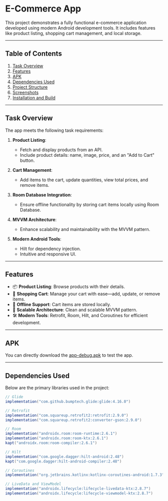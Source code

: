 # **E-Commerce App**

This project demonstrates a fully functional e-commerce application developed using modern Android development tools. It includes features like product listing, shopping cart management, and local storage.

---

## **Table of Contents**

1. [Task Overview](#task-overview)
2. [Features](#features)
3. [APK](#apk)
4. [Dependencies Used](#dependencies-used)
5. [Project Structure](#project-structure)
6. [Screenshots](#screenshots)
7. [Installation and Build](#installation-and-build)

---

## **Task Overview**

The app meets the following task requirements:

1. **Product Listing**:
    - Fetch and display products from an API.
    - Include product details: name, image, price, and an "Add to Cart" button.

2. **Cart Management**:
    - Add items to the cart, update quantities, view total prices, and remove items.

3. **Room Database Integration**:
    - Ensure offline functionality by storing cart items locally using Room Database.

4. **MVVM Architecture**:
    - Enhance scalability and maintainability with the MVVM pattern.

5. **Modern Android Tools**:
    - Hilt for dependency injection.
    - Intuitive and responsive UI.

---

## **Features**

- 📦 **Product Listing**: Browse products with their details.
- 🛒 **Shopping Cart**: Manage your cart with ease—add, update, or remove items.
- 💾 **Offline Support**: Cart items are stored locally.
- 📐 **Scalable Architecture**: Clean and scalable MVVM pattern.
- 🛠 **Modern Tools**: Retrofit, Room, Hilt, and Coroutines for efficient development.

---

## **APK**

You can directly download the [app-debug.apk](#) to test the app.

---

## **Dependencies Used**

Below are the primary libraries used in the project:

```gradle
// Glide
implementation("com.github.bumptech.glide:glide:4.16.0")

// Retrofit
implementation("com.squareup.retrofit2:retrofit:2.9.0")
implementation("com.squareup.retrofit2:converter-gson:2.9.0")

// Room
implementation("androidx.room:room-runtime:2.6.1")
implementation("androidx.room:room-ktx:2.6.1")
kapt("androidx.room:room-compiler:2.6.1")

// Hilt
implementation("com.google.dagger:hilt-android:2.48")
kapt("com.google.dagger:hilt-android-compiler:2.48")

// Coroutines
implementation("org.jetbrains.kotlinx:kotlinx-coroutines-android:1.7.3")

// LiveData and ViewModel
implementation("androidx.lifecycle:lifecycle-livedata-ktx:2.8.7")
implementation("androidx.lifecycle:lifecycle-viewmodel-ktx:2.8.7")